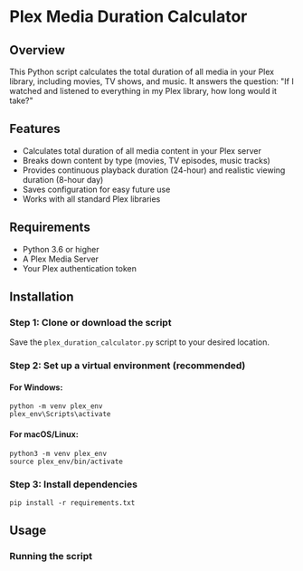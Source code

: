 # Plex Media Duration Calculator

## Overview
This Python script calculates the total duration of all media in your Plex library, including movies, TV shows, and music. It answers the question: "If I watched and listened to everything in my Plex library, how long would it take?"

## Features
- Calculates total duration of all media content in your Plex server
- Breaks down content by type (movies, TV episodes, music tracks)
- Provides continuous playback duration (24-hour) and realistic viewing duration (8-hour day)
- Saves configuration for easy future use
- Works with all standard Plex libraries

## Requirements
- Python 3.6 or higher
- A Plex Media Server
- Your Plex authentication token

## Installation

### Step 1: Clone or download the script
Save the `plex_duration_calculator.py` script to your desired location.

### Step 2: Set up a virtual environment (recommended)

#### For Windows:
```
python -m venv plex_env
plex_env\Scripts\activate
```

#### For macOS/Linux:
```
python3 -m venv plex_env
source plex_env/bin/activate
```

### Step 3: Install dependencies
```
pip install -r requirements.txt
```

## Usage

### Running the script
```